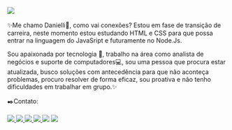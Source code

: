 

<a href="https://www.linkedin.com/in/danielli-souza-lugnani-064161163/"><img src="https://media.licdn.com/dms/image/D4D16AQEw8jyvq7pIAQ/profile-displaybackgroundimage-shrink_350_1400/0/1706057458515?e=1713398400&v=beta&t=RVi--ejtzE1j3c0HbqGeO34zkziZdciYAFJHvv-A4ck" /></a>
<br><br>
:sparkles:Me chamo Danielli:sunflower:, como vai conexões? Estou em fase de transição de carreira, neste momento estou estudando HTML e CSS para que possa entrar na linguagem do JavaSript e futuramente no Node.Js. 

Sou apaixonada por tecnologia :iphone:, trabalho na área como analista de negócios e suporte de computadores:computer:, sou uma pessoa que procura estar atualizada, busco soluções com antecedência para que não aconteça problemas, procuro resolver de forma eficaz, sou proativa e não tenho dificuldades em trabalhar em grupo.:sparkles:

:black_nib:Contato:<br><br>
   <a href="mailto:lugnanidani@gmail.com"><img src="https://img.shields.io/badge/Gmail-D14836?style=for-the-badge&logo=gmail&logoColor=white"/> </a> <a href="tel:+5567992422545"><img src="https://img.shields.io/badge/WhatsApp-25D366?style=for-the-badge&logo=whatsapp&logoColor=white" /> </a><a href="1201937833762508801"><img src="https://img.shields.io/badge/Discord-7289DA?style=for-the-badge&logo=discord&logoColor=white" /> </a> 	<a href="https://github.com/Daniellilug"><img src="https://img.shields.io/badge/GitHub-100000?style=for-the-badge&logo=github&logoColor=white" /> </a> <a hreh="https://www.instagram.com/danielli_souzaa/"> <img src="https://img.shields.io/badge/Instagram-E4405F?style=for-the-badge&logo=instagram&logoColor=white"> </a> <a href="https://img.shields.io/badge/LinkedIn-0077B5?style=for-the-badge&logo=linkedin&logoColor=white"> <img src="https://img.shields.io/badge/LinkedIn-0077B5?style=for-the-badge&logo=linkedin&logoColor=white" /> </a>

